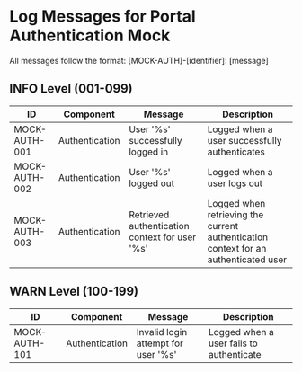 # Log Messages for Portal Authentication Mock

All messages follow the format: [MOCK-AUTH]-[identifier]: [message]

## INFO Level (001-099)

| ID             | Component | Message | Description |
|----------------|-----------|---------|-------------|
| MOCK-AUTH-001 | Authentication | User '%s' successfully logged in | Logged when a user successfully authenticates |
| MOCK-AUTH-002 | Authentication | User '%s' logged out | Logged when a user logs out |
| MOCK-AUTH-003 | Authentication | Retrieved authentication context for user '%s' | Logged when retrieving the current authentication context for an authenticated user |

## WARN Level (100-199)

| ID             | Component | Message | Description |
|----------------|-----------|---------|-------------|
| MOCK-AUTH-101 | Authentication | Invalid login attempt for user '%s' | Logged when a user fails to authenticate |
